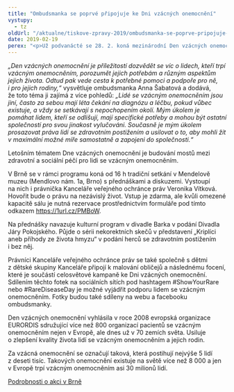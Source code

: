 ```yaml
---
title: "Ombudsmanka se poprvé připojuje ke Dni vzácných onemocnění"
vystupy:
  - tz
oldUrl: "/aktualne/tiskove-zpravy-2019/ombudsmanka-se-poprve-pripojuje-ke-dni-vzacnych-onemocneni/"
date: 2019-02-19
perex: "<p>Už podvanácté se 28. 2. koná mezinárodní Den vzácných onemocnění. Na celém světě se k němu připojují stovky pacientských organizací, lékařů, poskytovatelů sociálních služeb, nevládních organizací, vědců a dalších. Poprvé se do organizace Dne vzácných onemocnění zapojuje i veřejná ochránkyně práv, aby tím vyjádřila podporu celosvětové komunitě lidí se vzácným onemocněním.</p>"
---
```


<!-- imported from the old website -->

<p><i>„Den vzácných onemocnění je příležitostí dozvědět se víc o lidech, kteří trpí vzácným onemocněním, porozumět jejich potřebám a různým aspektům jejich života. Odtud pak vede cesta k potřebné pomoci a podpoře pro ně, i pro jejich rodiny,“</i> vysvětluje ombudsmanka Anna Šabatová a dodává, že toto téma ji zajímá z více pohledů: <i>„Lidé se vzácným onemocněním jsou jiní, často za sebou mají léta čekání na diagnózu a léčbu, pokud vůbec existuje, a vždy se setkávají s nepochopením okolí. Mým úkolem je pomáhat lidem, kteří se odlišují, mají specifické potřeby a mohou být ostatní společností pro svou jinakost vylučováni. Současně je mým úkolem prosazovat práva lidí se zdravotním postižením a usilovat o to, aby mohli žít v maximální možné míře samostatně a zapojeni do společnosti.“</i></p> <p>Letošním tématem Dne vzácných onemocnění je budování mostů mezi zdravotní a sociální péčí pro lidi se vzácným onemocněním.</p> <p>V Brně se v rámci programu koná od 16 h tradiční setkání v Mendelově muzeu (Mendlovo nám. 1a, Brno) s přednáškami a diskuzemi. Vystoupí na nich i právnička Kanceláře veřejného ochránce práv Veronika Vítková. Hovořit bude o právu na nezávislý život. Vstup je zdarma, ale kvůli omezené kapacitě sálu je nutná rezervace prostřednictvím formuláře pod tímto odkazem <a href="https://1url.cz/PMBoW" target="_blank">https://1url.cz/PMBoW</a>. </p> <p>Na přednášky navazuje kulturní program v divadle Barka v podání Divadla Járy Pokojského. Půjde o sérii nekorektních skečů v představení „Kriplíci aneb příhody ze života hmyzu“ v podání herců se zdravotním postižením i bez něj.</p> <p>Právníci Kanceláře veřejného ochránce práv se také společně s dětmi z dětské skupiny Kanceláře připojí k malování obličejů a následnému focení, které je součástí celosvětové kampaně ke Dni vzácných onemocnění. Sdílením těchto fotek na sociálních sítích pod hashtagem #ShowYourRare nebo #RareDiseaseDay je možné vyjádřit podporu lidem se vzácným onemocněním. Fotky budou také sdíleny na webu a facebooku ombudsmanky.</p> <p>Den vzácných onemocnění vyhlásila v roce 2008 evropská organizace EURORDIS sdružující více než 800 organizací pacientů se vzácným onemocněním nejen v Evropě, ale dnes už v 70 zemích světa. Usiluje o zlepšení kvality života lidí se vzácným onemocněním a jejich rodin. </p> <p>Za vzácná onemocnění se označují taková, která postihují nejvýše 5 lidí z deseti tisíc. Takových onemocnění existuje na světě více než 8 000 a jen v Evropě trpí vzácným onemocněním asi 30 milionů lidí.</p> <p><a href="https://test.ochrance.cz/monitorovani-prav-lidi-se-zdravotnim-postizenim/aktuality-z-monitorovani/aktuality-z-monitorovani-2019/brno-slavi-den-vzacnych-onemocneni-2019/">Podrobnosti o akci v Brně</a></p>
